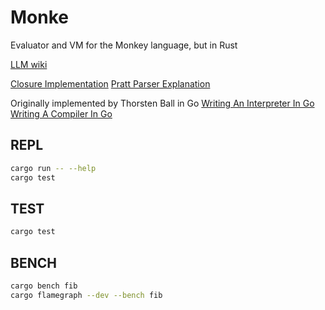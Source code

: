 # Monke
Evaluator and VM for the Monkey language, but in Rust

[LLM wiki](https://deepwiki.com/kogernik/monke_lang)

[Closure Implementation](https://deepwiki.com/search/how-are-closures-implemented-p_726d9d69-086a-471f-a4b1-e0eaf29f10a1)
[Pratt Parser Explanation](https://deepwiki.com/search/explain-in-detail-how-pratt-pa_72540bc6-4990-4da8-aaff-18d4023bb4d5)

Originally implemented by Thorsten Ball in Go
[Writing An Interpreter In Go](https://interpreterbook.com/)
[Writing A Compiler In Go](https://compilerbook.com/)

## REPL
```bash
cargo run -- --help
cargo test
```

## TEST
```bash
cargo test
```

## BENCH
```bash
cargo bench fib
cargo flamegraph --dev --bench fib
```


